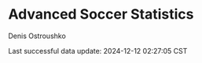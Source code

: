 # Advanced Soccer Statistics
Denis Ostroushko

<!-- gfm -->

Last successful data update: 2024-12-12 02:27:05 CST
